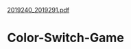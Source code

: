 [2019240_2019291.pdf](https://github.com/yuvrajgarg/Color-Switch-Game/files/9038861/2019240_2019291.pdf)
# Color-Switch-Game
